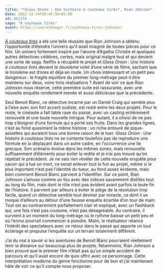 ```yaml
---
title: "*Glass Onion : Une histoire à couteaux tirés*, Rian Johnson"
date: 2022-12-24T18:45:56+01:00
id: 661374 
saga: "À couteaux tirés"
avant: https://voiretmanger.fr/couteaux-tires-johnson/
---
```


[*À couteaux tirés*](https://voiretmanger.fr/couteaux-tires-johnson/) a été une telle réussite que Rian Johnson a obtenu l’opportunité d’étendre l’univers qu’il avait imaginé de toutes pièces pour ce film. Un univers fortement inspiré par l’œuvre d’Agatha Christie et quelques autres détectives célèbres, certes, mais original malgré tout et qui devient une sorte de saga. Netflix a récupéré le projet et *Glass Onion : Une histoire à couteaux tirés* devient le deuxième volet d’une série de films, sachant que le troisième est d’ores et déjà en route. Un choix intéressant et un petit peu dangereux : le fragile équilibre du premier long-métrage peut-il être maintenu sur deux, voire trois réalisations ? Avant de voir ce que Rian Johnson nous réserve, cette première suite est rassurante, avec une nouvelle enquête rondement menée et aussi délicieuse que la précédente.

Seul Benoit Blanc, ce détective incarné par un Daniel Craig qui semble plus à l’aise avec son fort accent sudiste, est resté entre les deux projets. Pour le reste, le cinéaste a fait table rase du passé, avec un casting entièrement renouvelé et une toute nouvelle intrigue. Pour autant, il a choisi de ne pas trop s’éloigner d’une formule qui a porté ses fruits. Dans les grandes lignes, c’est au fond quasiment la même histoire : un riche entouré de pique-assiettes qui auraient tous une bonne raison de le tuer. *Glass Onion : Une histoire à couteaux tirés* ne se contente toutefois pas de reproduire une formule en la déplaçant dans un autre cadre, en l’occurrence une île grecque. Son scénario évolue dans les mêmes zones, mais renouvelle suffisamment d’éléments pour éviter la redite et je n’ai pas trouvé qu’on répétait le précédent. Je ne vais rien révéler de cette nouvelle enquête pour savoir qui a tué un mort, ce serait enlever tout le fun au projet, même si le plus important n’est pas l’identité du tueur, au fond assez évidente, mais bien comment Benoit Blanc parvient à l’identifier. Sur ce point, Rian Johnson s’amuse comme un fou avec des indices savamment distillés tout au long du film, mais dont le rôle n’est pas évident avant parfois la toute fin de l’histoire. Il parvient par ailleurs à éviter le piège de la résolution trop facile, quand un détective semble tout deviner par miracle, ce dont il se moque d’ailleurs au détour d’une fausse enquête écartée d’un tour de main. Tout est au contrairement parfaitement clair et expliqué, avec un flashback qui, une fois n’est pas coutume, n’est pas désagréable. Au contraire, il survient à un moment du long-métrage où le rythme baisse un petit peu et où l’ennui pourrait commencer à poindre. Malin, le réalisateur relance l’intérêt des spectateurs avec ce retour dans le passé qui apporte un tout éclairage et propulse l’enquête sur un terrain totalement différent.

J’ai du mal à savoir si les aventures de Benoit Blanc pourraient réellement tenir la distance sur beaucoup plus de projets. Néanmoins, Rian Johnson a bien prouvé que le premier film n’était pas qu’un simple accident de parcours et qu’il avait encore de quoi offrir avec ce personnage. Cette interprétation moderne du genre fonctionne pour de bon et j’ai maintenant hâte de voir ce qu’il compte nous proposer.
